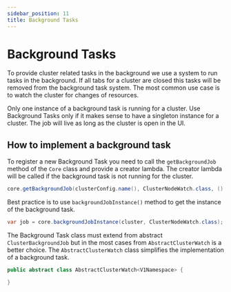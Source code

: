 ```yaml
---
sidebar_position: 11
title: Background Tasks
---
```


# Background Tasks

To provide cluster related tasks in the background we use a system to run tasks in the background. If all tabs for
a cluster are closed this tasks will be removed from the background task system. The most common use case is to
watch the cluster for changes of resources.

Only one instance of a background task is running for a cluster. Use Background Tasks only if it makes sense to have
a singleton instance for a cluster. The job will live as long as the cluster is open in the UI.

## How to implement a background task

To register a new Background Task you need to call the `getBackgroundJob` method of the `Core` class and
provide a creator lambda. The creator lambda will be called if the background task is not running for the cluster.

```java
core.getBackgroundJob(clusterConfig.name(), ClusterNodeWatch.class, () -> new ClusterNodeWatch())
```

Best practice is to use `backgroundJobInstance()` method to get the instance of the background task.

```java
var job = core.backgroundJobInstance(cluster, ClusterNodeWatch.class);
```

The Background Task class must extend from abstract `ClusterBackgroundJob` but in the most cases from 
`AbstractClusterWatch` is a better choice. The `AbstractClusterWatch` class simplifies the implementation 
of a background task.

```java
public abstract class AbstractClusterWatch<V1Namespace> {

}
```
